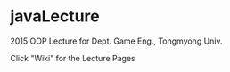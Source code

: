 # javaLecture
2015 OOP Lecture for Dept. Game Eng., Tongmyong Univ.

Click "Wiki" for the Lecture Pages
